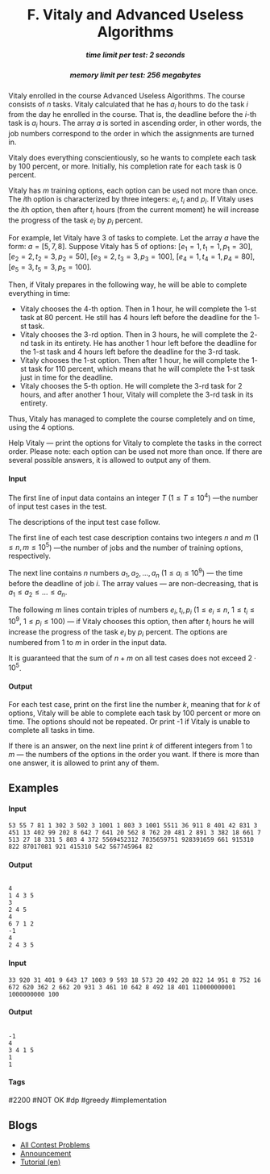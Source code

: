 <h1 style='text-align: center;'> F. Vitaly and Advanced Useless Algorithms</h1>

<h5 style='text-align: center;'>time limit per test: 2 seconds</h5>
<h5 style='text-align: center;'>memory limit per test: 256 megabytes</h5>

Vitaly enrolled in the course Advanced Useless Algorithms. The course consists of $n$ tasks. Vitaly calculated that he has $a_i$ hours to do the task $i$ from the day he enrolled in the course. That is, the deadline before the $i$-th task is $a_i$ hours. The array $a$ is sorted in ascending order, in other words, the job numbers correspond to the order in which the assignments are turned in.

Vitaly does everything conscientiously, so he wants to complete each task by $100$ percent, or more. Initially, his completion rate for each task is $0$ percent.

Vitaly has $m$ training options, each option can be used not more than once. The $i$th option is characterized by three integers: $e_i, t_i$ and $p_i$. If Vitaly uses the $i$th option, then after $t_i$ hours (from the current moment) he will increase the progress of the task $e_i$ by $p_i$ percent. 

For example, let Vitaly have $3$ of tasks to complete. Let the array $a$ have the form: $a = [5, 7, 8]$. Suppose Vitaly has $5$ of options: $[e_1=1, t_1=1, p_1=30]$, $[e_2=2, t_2=3, p_2=50]$, $[e_3=2, t_3=3, p_3=100]$, $[e_4=1, t_4=1, p_4=80]$, $[e_5=3, t_5=3, p_5=100]$. 

Then, if Vitaly prepares in the following way, he will be able to complete everything in time: 

* Vitaly chooses the $4$-th option. Then in $1$ hour, he will complete the $1$-st task at $80$ percent. He still has $4$ hours left before the deadline for the $1$-st task.
* Vitaly chooses the $3$-rd option. Then in $3$ hours, he will complete the $2$-nd task in its entirety. He has another $1$ hour left before the deadline for the $1$-st task and $4$ hours left before the deadline for the $3$-rd task.
* Vitaly chooses the $1$-st option. Then after $1$ hour, he will complete the $1$-st task for $110$ percent, which means that he will complete the $1$-st task just in time for the deadline.
* Vitaly chooses the $5$-th option. He will complete the $3$-rd task for $2$ hours, and after another $1$ hour, Vitaly will complete the $3$-rd task in its entirety.

Thus, Vitaly has managed to complete the course completely and on time, using the $4$ options.

Help Vitaly — print the options for Vitaly to complete the tasks in the correct order. Please note: each option can be used not more than once. If there are several possible answers, it is allowed to output any of them.

#### Input

The first line of input data contains an integer $T$ ($1 \le T \le 10^4$) —the number of input test cases in the test.

The descriptions of the input test case follow.

The first line of each test case description contains two integers $n$ and $m$ ($1 \le n,m \le 10^5$) —the number of jobs and the number of training options, respectively.

The next line contains $n$ numbers $a_1, a_2, \dots, a_n$ ($1 \le a_i \le 10^9$) — the time before the deadline of job $i$. The array values — are non-decreasing, that is $a_1 \le a_2 \le \dots \le a_n$.

The following $m$ lines contain triples of numbers $e_i, t_i, p_i$ ($1 \le e_i \le n$, $1 \le t_i \le 10^9$, $1 \le p_i \le 100$) — if Vitaly chooses this option, then after $t_i$ hours he will increase the progress of the task $e_i$ by $p_i$ percent. The options are numbered from $1$ to $m$ in order in the input data.

It is guaranteed that the sum of $n+m$ on all test cases does not exceed $2 \cdot 10^5$.

#### Output

For each test case, print on the first line the number $k$, meaning that for $k$ of options, Vitaly will be able to complete each task by $100$ percent or more on time. The options should not be repeated. Or print -1 if Vitaly is unable to complete all tasks in time.

If there is an answer, on the next line print $k$ of different integers from $1$ to $m$ — the numbers of the options in the order you want. If there is more than one answer, it is allowed to print any of them.

## Examples

#### Input


```text
53 55 7 81 1 302 3 502 3 1001 1 803 3 1001 5511 36 911 8 401 42 831 3 451 13 402 99 202 8 642 7 641 20 562 8 762 20 481 2 891 3 382 18 661 7 513 27 18 331 5 803 4 372 5569452312 7035659751 928391659 661 915310 822 87017081 921 415310 542 567745964 82
```
#### Output

```text

4
1 4 3 5 
3
2 4 5 
4
6 7 1 2 
-1
4
2 4 3 5 

```
#### Input


```text
33 920 31 401 9 643 17 1003 9 593 18 573 20 492 20 822 14 951 8 752 16 672 620 362 2 662 20 931 3 461 10 642 8 492 18 401 110000000001 1000000000 100
```
#### Output

```text

-1
4
3 4 1 5 
1
1 

```


#### Tags 

#2200 #NOT OK #dp #greedy #implementation 

## Blogs
- [All Contest Problems](../Codeforces_Round_776_(Div._3).md)
- [Announcement](../blogs/Announcement.md)
- [Tutorial (en)](../blogs/Tutorial_(en).md)
